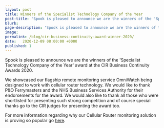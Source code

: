 ```yaml
---
layout: post
title: Winners of the Specialist Technology Company of the Year 
post-title: "Spook is pleased to announce we are the winners of the 'Specialist Technology Company of the Year' award at the CIR Business Continuity Awards 2020." 
blurb: 
page-description: "Spook is pleased to announce we are the winners of the 'Specialist Technology Company of the Year' award at the CIR Business Continuity Awards 2020." 
image: 
permalink: /blog/cir-business-continuity-award-winner-2020/
date:   2020-12-09 08:00:00 +0000
published: 1
---
```


Spook is pleased to announce we are the winners of the 'Specialist Technology Company of the Year' award at the CIR Business Continuity Awards 2020. 

We showcased our flagship remote monitoring service OmniWatch being designed to work with cellular router technology. We would like to thank P&O Ferrymasters and the NHS Business Services Authority for their endorsements for the award. We would also like to thank all those who were shortlisted for presenting such strong competition and of course special thanks go to the CIR judges for presenting the award too.

For more information regarding why our Cellular Router monitoring solution is proving so popular go [here](/technical/wired-vs-wireless).
